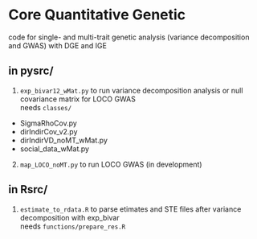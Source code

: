 
# Core Quantitative Genetic
code for single- and multi-trait genetic analysis (variance decomposition and GWAS) with DGE and IGE<br>

## in pysrc/<br>
1. `exp_bivar12_wMat.py` to run variance decomposition analysis or null covariance matrix for LOCO GWAS<br>
needs `classes/`
	
  + SigmaRhoCov.py
  + dirIndirCov\_v2.py
  + dirIndirVD\_noMT\_wMat.py
  + social\_data\_wMat.py

2. `map_LOCO_noMT.py` to run LOCO GWAS (in development)<br>

## in Rsrc/<br>
1. `estimate_to_rdata.R` to parse etimates and STE files after variance decomposition with exp_bivar<br>
needs `functions/prepare_res.R`

